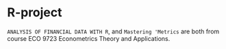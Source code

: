 # R-project
`ANALYSIS OF FINANCIAL DATA WITH R`, and `Mastering 'Metrics` are both from course ECO 9723 Econometrics Theory and Applications.
